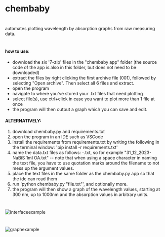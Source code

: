 # chembaby

#

automates plotting wavelength by absorption graphs from raw measuring data.

#

#### how to use:

* download the six '7-zip' files in the "chembaby app" folder (the source code of the app is also in this folder, but does not need to be downloaded)
* extract the files by right clicking the first archive file (001), followed by selecting "Open archive". Then select all 6 files and extract.
* open the program
* navigate to where you've stored your .txt files that need plotting
* select file(s), use ctrl+click in case you want to plot more than 1 file at once
* the program will then output a graph which you can save and edit.


  
#### ALTERNATIVELY:
  
1. download chembaby.py and requirements.txt
2. open the program in an IDE such as VSCode
3. install the requirements from requirements.txt by writing the following in the terminal window: 'pip install -r requirements.txt'
4. name the data.txt files as follows: <something>-<label name for the graph>.txt, so for example "31_12_2023-NaBiS 1ml OA.txt" -- note that when using a space character in naming the text file, you have to use quotation marks around the filename to not mess up the argument values.
5. place the text files in the same folder as the chembaby.py app so that the ide can read them
6. run 'python chembaby.py "file.txt"', and optionally more.
7. the program will then show a graph of the wavelength values, starting at 300 nm, up to 1000nm and the absorption values in arbitrary units.

  
#  
  ![interfaceexample](https://i.imgur.com/f8V8nMy.png)  
#  
  ![graphexample](https://i.imgur.com/dNOujGX.png)
#



